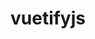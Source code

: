 ---
title: vuetifyjs
category: skills
image: ../../assets/images/skills/vuetifyjs.svg
sortIdx: 20
---